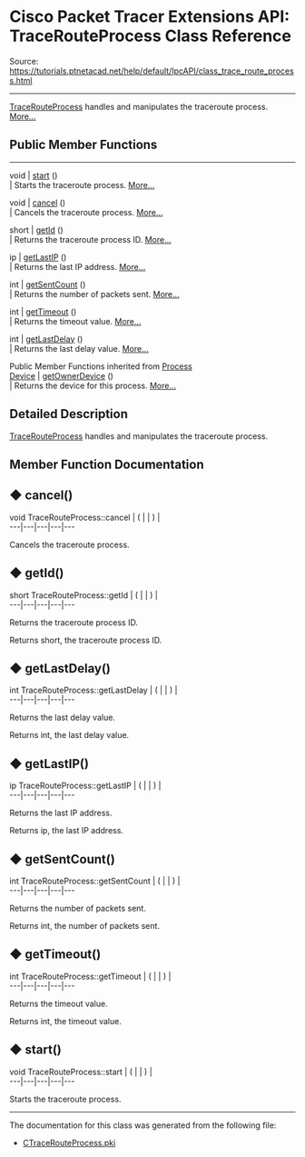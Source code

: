 # Cisco Packet Tracer Extensions API: TraceRouteProcess Class Reference

Source: https://tutorials.ptnetacad.net/help/default/IpcAPI/class_trace_route_process.html

---

[TraceRouteProcess](class_trace_route_process.html "TraceRouteProcess handles and manipulates the traceroute process.") handles and manipulates the traceroute process. [More...](class_trace_route_process.html#details)

##  Public Member Functions  
  
---  
void | [start](class_trace_route_process.html#a1d39a32b6a988ee5b92e4f8b2602eb56) ()  
| Starts the traceroute process. [More...](class_trace_route_process.html#a1d39a32b6a988ee5b92e4f8b2602eb56)  
  
void | [cancel](class_trace_route_process.html#af33d07c54bb0c9bf1cb10ef85851b051) ()  
| Cancels the traceroute process. [More...](class_trace_route_process.html#af33d07c54bb0c9bf1cb10ef85851b051)  
  
short | [getId](class_trace_route_process.html#a0bb3da4759a9f625a0bc1426ec176935) ()  
| Returns the traceroute process ID. [More...](class_trace_route_process.html#a0bb3da4759a9f625a0bc1426ec176935)  
  
ip | [getLastIP](class_trace_route_process.html#a7e9e2d41e5a3ec5d010a88c4630b5e7f) ()  
| Returns the last IP address. [More...](class_trace_route_process.html#a7e9e2d41e5a3ec5d010a88c4630b5e7f)  
  
int | [getSentCount](class_trace_route_process.html#a5b2498974f0bfa3f6e51db9f88e8ae1b) ()  
| Returns the number of packets sent. [More...](class_trace_route_process.html#a5b2498974f0bfa3f6e51db9f88e8ae1b)  
  
int | [getTimeout](class_trace_route_process.html#ae0c7452d99f7bf0916a227514913814e) ()  
| Returns the timeout value. [More...](class_trace_route_process.html#ae0c7452d99f7bf0916a227514913814e)  
  
int | [getLastDelay](class_trace_route_process.html#a1bd0a6526a83a4e7278c2f0c3e64ca28) ()  
| Returns the last delay value. [More...](class_trace_route_process.html#a1bd0a6526a83a4e7278c2f0c3e64ca28)  
  
Public Member Functions inherited from [Process](class_process.html)  
[Device](class_device.html) | [getOwnerDevice](class_process.html#a9cc34f553b0325e0f4074301fd36b77b) ()  
| Returns the device for this process. [More...](class_process.html#a9cc34f553b0325e0f4074301fd36b77b)  
  
  
## Detailed Description

[TraceRouteProcess](class_trace_route_process.html "TraceRouteProcess handles and manipulates the traceroute process.") handles and manipulates the traceroute process. 

## Member Function Documentation

## ◆ cancel()

void TraceRouteProcess::cancel  | ( | | ) |   
---|---|---|---|---  
  
Cancels the traceroute process. 

## ◆ getId()

short TraceRouteProcess::getId  | ( | | ) |   
---|---|---|---|---  
  
Returns the traceroute process ID. 

Returns
    short, the traceroute process ID. 

## ◆ getLastDelay()

int TraceRouteProcess::getLastDelay  | ( | | ) |   
---|---|---|---|---  
  
Returns the last delay value. 

Returns
    int, the last delay value. 

## ◆ getLastIP()

ip TraceRouteProcess::getLastIP  | ( | | ) |   
---|---|---|---|---  
  
Returns the last IP address. 

Returns
    ip, the last IP address. 

## ◆ getSentCount()

int TraceRouteProcess::getSentCount  | ( | | ) |   
---|---|---|---|---  
  
Returns the number of packets sent. 

Returns
    int, the number of packets sent. 

## ◆ getTimeout()

int TraceRouteProcess::getTimeout  | ( | | ) |   
---|---|---|---|---  
  
Returns the timeout value. 

Returns
    int, the timeout value. 

## ◆ start()

void TraceRouteProcess::start  | ( | | ) |   
---|---|---|---|---  
  
Starts the traceroute process. 

* * *

The documentation for this class was generated from the following file:

  * [CTraceRouteProcess.pki](_c_trace_route_process_8pki.html)


